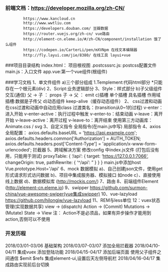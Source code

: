 ### 前端文档：https://developer.mozilla.org/zh-CN/
            https://www.kancloud.cn
            http://www.wwtliu.com
            https://developers.douban.com/ 豆瓣数据
            https://router.vuejs.org/zh-cn/ vue路由
            http://element-cn.eleme.io/#/zh-CN/component/installation 饿了么组件
            https://codepen.io/CarterLi/pen/mXVNpm 在线文本编辑器
            http://fly.layui.com/jie/8380/ 在线工具 layui+vue
###项目目录结构
    index.html： 项目根视图
    .postcsssrc.js: postcss配置文件
    main.js：入口文件
    app.vue:第一个vue组件(根组件)

###学习文档
1、单文件组件
    a)三个部分组成
        1.Templement:代码html部分
            *只能存在一个根元素(div)
        2、Script:业务逻辑部分
        3、Style：样式部分
    b)子父级组件交互(通信)
        父 -> 子 ： props
        子 -> 父 ： emit
    c)插槽
        单个插槽
        具名插槽
        作用域插槽:数据是子传父
    d)动态组件
        keep-alive（缓存动态组件）
2、 css过渡和动画
    在css过渡和动画中自动应用class
        过渡类名：(transition从0~1的过程)
            v-enter：进入开始
            v-enter-active：执行过程中触发
            v-enter-to：结束动画
            v-leave：离开开始
            v-leave-active：离开过程
            v-leave-to：离开结束
    使用第三方动画库：
        Animate.css /  svg
3、自定义指令
    全局指令(在main.js中写)
    局部指令
4、axios
    全局配置：
        axios.defaults.baseURL = 'https://api.example.com';
        axios.defaults.headers.common['Authorization'] = AUTH_TOKEN;
        axios.defaults.headers.post['Content-Type'] = 'application/x-www-form-urlencoded';
    拦截器
5、跨域解决方案
    修改config 中index.js文件 (打包后没有用，只能用于测试)
        proxyTable: { 
            ‘/api’: { 
                target: ‘https://127.0.0.1:7066‘, 
                changeOrigin: true, 
                pathRewrite: { 
                    ‘^/api’: ” 
                } 
            } 
        }
    main.js中添加host
        Vue.prototype.Host='/api'
6、mock 数据模拟
    a)、自己创建json文件，使用get形式请求形式访问数据
    b)、项目中集成服务器、模拟接口 如node
    c）、直接使用线上数据
    d)、数据模拟库 (http://mockjs.com/)
7、路由
8、前端组件Element (http://element-cn.eleme.io)
9、swipper
    https://github.com/surmon-china/vue-awesome-swiper(vue集成swipper)
10、vue-lazyload
    https://github.com/hilongjw/vue-lazyload
11、REM与less单位
12：vuex状态管理(实现数据共享)
    view -> (dispatch) Action -> (Commit) Mutations -> (Mutate) State -> View
    注： Action不是必须品，如果有异步操作才能用到action,否侧可以不使用
    

### 开发历程

2018/03/01-03/06 基础架构
2018/03/07-03/07 添加全局拦截器
2018/04/10-04/11 集成vuex
                 添加登陆功能
2018/04/15-04/17 添加后端页面
                 使用父子组件之间通信 $emit $refs
                 集成element-ui,设置后天左侧导航栏
2018/04/16-04/17 集成路由实现前后台切换
